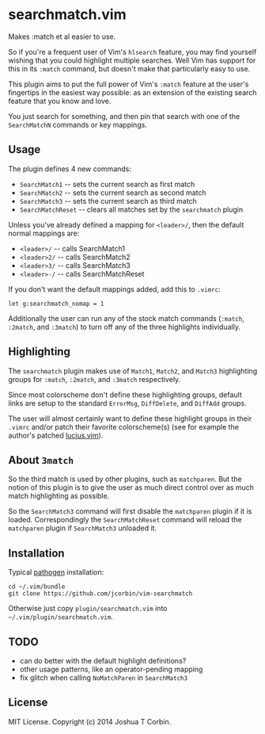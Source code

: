 # searchmatch.vim

Makes :match et al easier to use.

So if you're a frequent user of Vim's `hlsearch` feature, you may find yourself
wishing that you could highlight multiple searches.  Well Vim has support for
this in its `:match` command, but doesn't make that particularly easy to use.

This plugin aims to put the full power of Vim's `:match` feature at the user's
fingertips in the easiest way possible: as an extension of the existing search
feature that you know and love.

You just search for something, and then pin that search with one of the
`SearchMatchN` commands or key mappings.

## Usage

The plugin defines 4 new commands:
- `SearchMatch1`     -- sets the current search as first match
- `SearchMatch2`     -- sets the current search as second match
- `SearchMatch3`     -- sets the current search as third match
- `SearchMatchReset` -- clears all matches set by the `searchmatch` plugin

Unless you've already defined a mapping for `<leader>/`, then the default
normal mappings are:
- `<leader>/`  -- calls SearchMatch1
- `<leader>2/` -- calls SearchMatch2
- `<leader>3/` -- calls SearchMatch3
- `<leader>-/` -- calls SearchMatchReset

If you don't want the default mappings added, add this to `.vimrc`:

    let g:searchmatch_nomap = 1

Additionally the user can run any of the stock match commands (`:match`,
`:2match`, and `:3match`) to turn off any of the three highlights individually.

## Highlighting

The `searchmatch` plugin makes use of `Match1`, `Match2`, and `Match3`
highlighting groups for `:match`, `:2match`, and `:3match` respectively.

Since most colorscheme don't define these highlighting groups, default links
are setup to the standard `ErrorMsg`, `DiffDelete`, and `DiffAdd` groups.

The user will almost certainly want to define these highlight groups in their
`.vimrc` and/or patch their favorite colorscheme(s) (see for example the
author's patched [lucius.vim][0]).

## About `3match`

So the third match is used by other plugins, such as `matchparen`.  But the
notion of this plugin is to give the user as much direct control over as much
match highlighting as possible.

So the `SearchMatch3` command will first disable the `matchparen` plugin if it
is loaded.  Correspondingly the `SearchMatchReset` command will reload the
`matchparen` plugin if `SearchMatch3` unloaded it.

## Installation

Typical [pathogen][1] installation:

    cd ~/.vim/bundle
    git clone https://github.com/jcorbin/vim-searchmatch

Otherwise just copy `plugin/searchmatch.vim` into `~/.vim/plugin/searchmatch.vim`.

## TODO

- can do better with the default highlight definitions?
- other usage patterns, like an operator-pending mapping
- fix glitch when calling `NoMatchParen` in `SearchMatch3`

## License

MIT License. Copyright (c) 2014 Joshua T Corbin.

[0]: https://github.com/jcorbin/home/blob/master/.vim/bundle/lucius/colors/lucius.vim
[1]: https://github.com/tpope/vim-pathogen
